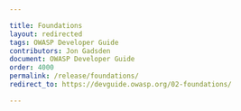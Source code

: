 ```yaml
---

title: Foundations
layout: redirected
tags: OWASP Developer Guide
contributors: Jon Gadsden
document: OWASP Developer Guide
order: 4000
permalink: /release/foundations/
redirect_to: https://devguide.owasp.org/02-foundations/

---
```


